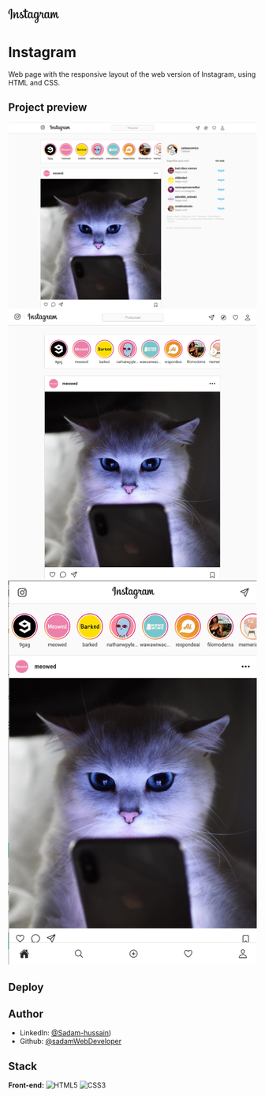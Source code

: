 ![Logo](assets/img/logo.png)
# Instagram

Web page with the responsive layout of the web version of Instagram, using HTML and CSS.



## Project preview

![Preview do projeto - desktop1](assets/previews/preview-desktop1.png)
![Preview do projeto - desktop2](assets/previews/preview-desktop2.png)
![Preview do projeto - mobile](assets/previews/preview-mobile.png)
## Deploy

## Author

- LinkedIn: [@Sadam-hussain](https://www.linkedin.com/in/sadam-hussain-developer/))
- Github: [@sadamWebDeveloper]((https://github.com/SadamWebDeveloper?tab=repositories)](https://github.com/SadamWebDeveloper?tab=repositories))
## Stack

**Front-end:** ![HTML5](https://img.shields.io/badge/html5-%23E34F26.svg?style=for-the-badge&logo=html5&logoColor=white) ![CSS3](https://img.shields.io/badge/css3-%231572B6.svg?style=for-the-badge&logo=css3&logoColor=white)
